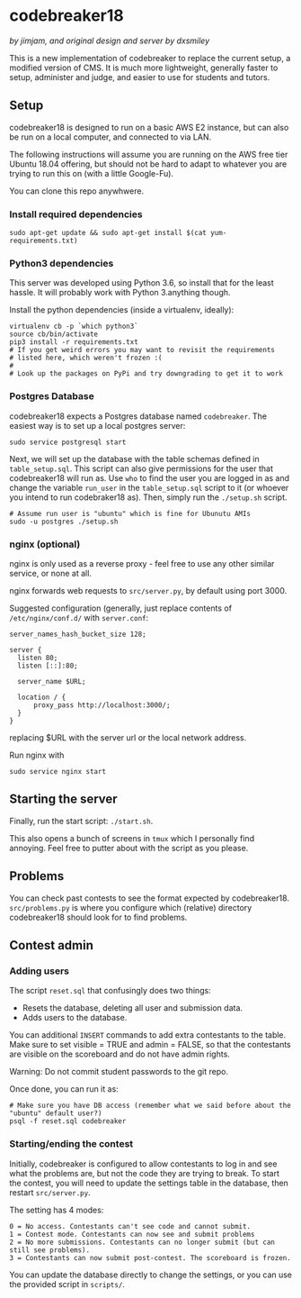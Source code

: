 # codebreaker18
_by jimjam, and original design and server by dxsmiley_

This is a new implementation of codebreaker to replace the current setup, a modified version of CMS. It is much more lightweight, generally faster to setup, administer and judge, and easier to use for students and tutors.

## Setup

codebreaker18 is designed to run on a basic AWS E2 instance, but can also be run on a local computer, and connected to via LAN.

The following instructions will assume you are running on the AWS free tier Ubuntu 18.04 offering, but should not be hard to adapt to whatever you are trying to run this on (with a little Google-Fu).

You can clone this repo anywhwere.

### Install required dependencies

```
sudo apt-get update && sudo apt-get install $(cat yum-requirements.txt)
```

### Python3 dependencies

This server was developed using Python 3.6, so install that for the least hassle. It will probably work with Python 3.anything though.

Install the python dependencies (inside a virtualenv, ideally):

```
virtualenv cb -p `which python3`
source cb/bin/activate
pip3 install -r requirements.txt
# If you get weird errors you may want to revisit the requirements
# listed here, which weren't frozen :(
#
# Look up the packages on PyPi and try downgrading to get it to work
```

### Postgres Database

codebreaker18 expects a Postgres database named `codebreaker`.
The easiest way is to set up a local postgres server:

```
sudo service postgresql start
```

Next, we will set up the database with the table schemas defined in `table_setup.sql`.
This script can also give permissions for the user that codebreaker18 will run as.
Use `who` to find the user you are logged in as and change the variable `run_user` in
the `table_setup.sql` script to it (or whoever you intend to run codebraker18 as).
Then, simply run the `./setup.sh` script.

```
# Assume run user is "ubuntu" which is fine for Ubunutu AMIs
sudo -u postgres ./setup.sh
```

### nginx (optional)

nginx is only used as a reverse proxy - feel free to use any other similar service, or none at all.

nginx forwards web requests to `src/server.py`, by default using port 3000.

Suggested configuration (generally, just replace contents of `/etc/nginx/conf.d/` with `server.conf`:
```
server_names_hash_bucket_size 128;

server {
  listen 80;
  listen [::]:80;

  server_name $URL;

  location / {
      proxy_pass http://localhost:3000/;
  }
}
```
replacing $URL with the server url or the local network address.

Run nginx with
```
sudo service nginx start
```

## Starting the server
Finally, run the start script: `./start.sh`.

This also opens a bunch of screens in `tmux` which I personally find annoying.
Feel free to putter about with the script as you please.


## Problems

You can check past contests to see the format expected by codebreaker18.
`src/problems.py` is where you configure which (relative) directory codebreaker18 should look for to find problems.


## Contest admin

### Adding users

The script `reset.sql` that confusingly does two things:

* Resets the database, deleting all user and submission data.
* Adds users to the database.

You can additional `INSERT` commands to add extra contestants to the table.
Make sure to set visible = TRUE and admin = FALSE, so that the contestants are visible on the scoreboard and do not have admin rights.

Warning: Do not commit student passwords to the git repo.

Once done, you can run it as:

```
# Make sure you have DB access (remember what we said before about the "ubuntu" default user?)
psql -f reset.sql codebreaker
```

### Starting/ending the contest

Initially, codebreaker is configured to allow contestants to log in and see what the problems are, but not the code they are trying to break. To start the contest, you will need to update the settings table in the database, then restart `src/server.py`.

The setting has 4 modes:
```
0 = No access. Contestants can't see code and cannot submit.
1 = Contest mode. Contestants can now see and submit problems
2 = No more submissions. Contestants can no longer submit (but can still see problems).
3 = Contestants can now submit post-contest. The scoreboard is frozen.
```

You can update the database directly to change the settings, or you can use the provided script in `scripts/`.
